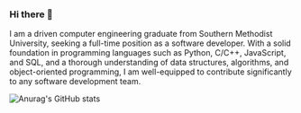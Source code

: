 ### Hi there 👋

I am a driven computer engineering graduate from Southern Methodist University, seeking a full-time position as a software developer. With a solid foundation in programming languages such as Python, C/C++, JavaScript, and SQL, and a thorough understanding of data structures, algorithms, and object-oriented programming, I am well-equipped to contribute significantly to any software development team.

![Anurag's GitHub stats](https://github-readme-stats.vercel.app/api?username=chalia082&show_icons=true&theme=radical)
